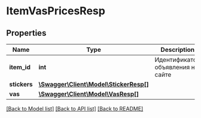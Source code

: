 # ItemVasPricesResp

## Properties
Name | Type | Description | Notes
------------ | ------------- | ------------- | -------------
**item_id** | **int** | Идентификатор объявления на сайте | [optional] 
**stickers** | [**\Swagger\Client\Model\StickerResp[]**](StickerResp.md) |  | [optional] 
**vas** | [**\Swagger\Client\Model\VasResp[]**](VasResp.md) |  | 

[[Back to Model list]](../../README.md#documentation-for-models) [[Back to API list]](../../README.md#documentation-for-api-endpoints) [[Back to README]](../../README.md)

